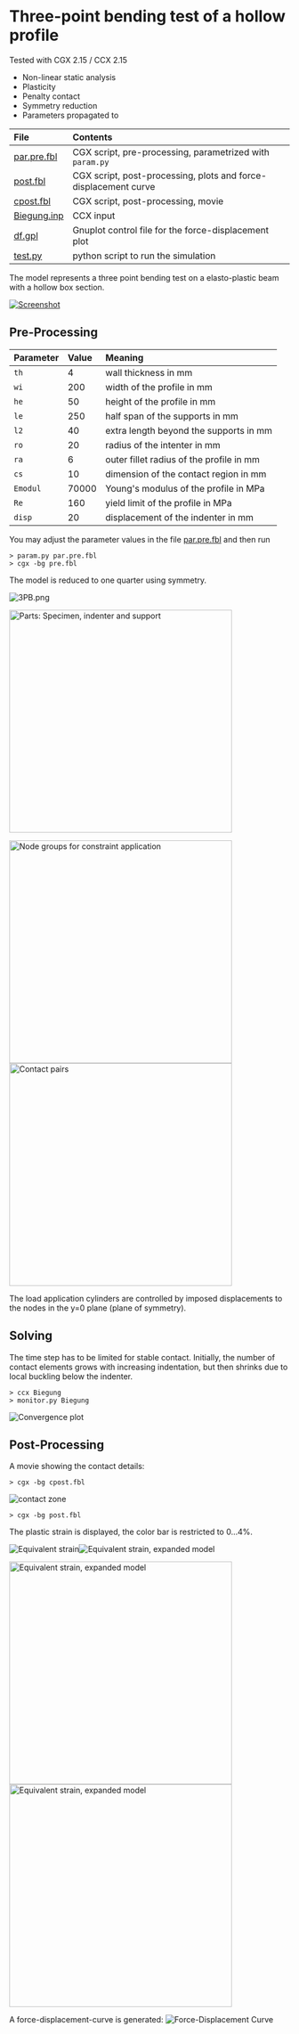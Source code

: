 # Three-point bending test of a hollow profile
Tested with CGX 2.15 / CCX 2.15

+ Non-linear static analysis
+ Plasticity
+ Penalty contact
+ Symmetry reduction
+ Parameters propagated to

File                         | Contents    
 :-------------              | :-------------
 [par.pre.fbl](par.pre.fbl)  | CGX script, pre-processing, parametrized with `param.py`
 [post.fbl](post.fbl)        | CGX script, post-processing, plots and force-displacement curve
 [cpost.fbl](cpost.fbl)      | CGX script, post-processing, movie
 [Biegung.inp](Biegung.inp)  | CCX input
 [df.gpl](df.gpl)            | Gnuplot control file for the force-displacement plot
 [test.py](test.py)          | python script to run the simulation  

The model represents a three point bending test on a elasto-plastic beam with a hollow box section.

[![Screenshot](3PBref.png)](http://smath.info/cloud/worksheet/RgGh4MoK)

## Pre-Processing


| Parameter | Value   | Meaning |
| :-------- |  :----- | :------------- |
| `th`      | 4       | wall thickness in mm |
| `wi`      | 200     | width of the profile in mm|
| `he`      | 50      | height of the profile in mm |
| `le`      | 250     | half span of the supports in mm |
| `l2`      | 40      | extra length beyond the supports in mm |
| `ro`      | 20      | radius of the intenter in mm |
| `ra`      | 6       | outer fillet radius of the profile in mm |
| `cs`      | 10      | dimension of the contact region in mm |
| `Emodul`  | 70000   | Young's modulus of the profile in MPa |
| `Re`      | 160     | yield limit of the profile in MPa |
| `disp`    | 20      | displacement of the indenter in mm |


You may adjust the parameter values in the file [par.pre.fbl](par.pre.fbl) and then run
```
> param.py par.pre.fbl
> cgx -bg pre.fbl
```
The model is reduced to one quarter using symmetry.

![3PB.png](3PB.png)

<img src="Refs/parts.png" width="400" title="Parts: Specimen, indenter and support">

<img src="Refs/groups.png" width="400" title="Node groups for constraint application"><img src="Refs/pairs.png" width="400" title="Contact pairs">

The load application cylinders are controlled by imposed displacements to the nodes in the y=0 plane (plane of symmetry).

## Solving
The time step has to be limited for stable contact. Initially, the number of contact
elements grows with increasing indentation, but then shrinks due to local buckling below the indenter.
```
> ccx Biegung
> monitor.py Biegung
```
<img src="Biegung.png" title="Convergence plot">

## Post-Processing
A movie showing the contact details:
```
> cgx -bg cpost.fbl
```
<img src="movie.gif"  title="contact zone">

```
> cgx -bg post.fbl
```
The plastic strain is displayed, the color bar is restricted to 0...4%.

<img src="Refs/PE.png"  title="Equivalent strain"><img src="Refs/PEexpanded.png"  title="Equivalent strain, expanded model">

<img src="Refs/PEexpanded_y.png" width="400"  title="Equivalent strain, expanded model"><img src="Refs/PEexpanded_yx.png" width="400"  title="Equivalent strain, expanded model">

A force-displacement-curve is generated:
<img src="Refs/df.png" title="Force-Displacement Curve">
